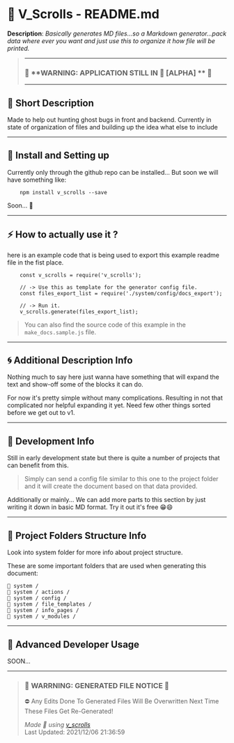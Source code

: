 # **🧾 V_Scrolls - README.md**    
 

 **Description**: _Basically generates MD files...so a Markdown generator...pack data where ever you want and just use this to organize it how file will be printed._  
  
>---  
>### 🚧 **WARNING: APPLICATION STILL IN 🧱 [ALPHA] **  🚧  
>---   
## **💭 Short Description**    

Made to help out hunting ghost bugs in front and backend.
                Currently in state of organization of files and building up the idea what else to include    

---
## **🚕 Install and Setting up**    

Currently only through the github repo can be installed...
  But soon we will have something like:
        
        npm install v_scrolls --save
        
  Soon... 🚀    

---
## **⚡ How to actually use it ?**    

here is an example code that is being used to export this example readme file in the fist place. 
        
        
        const v_scrolls = require('v_scrolls');

        // -> Use this as template for the generator config file.
        const files_export_list = require('./system/config/docs_export');

        // -> Run it.
        v_scrolls.generate(files_export_list);

>  You can also find the source code of this example in the ```make_docs.sample.js``` file.
      

---
## **🌀 Additional Description Info**    

Nothing much to say here just wanna have something that will expand the text and show-off some of the blocks it can do.
  
  For now it's pretty simple without many complications. Resulting in not that complicated nor helpful expanding it yet. Need few other things sorted before we get out to v1.    

---
## **🧱 Development Info**    

Still in early development state but there is quite a number of projects that can benefit from this.
  
> Simply can send a config file similar to this one to the project folder and it will create the document based on that data provided.
  
  Additionally or mainly...
  We can add more parts to this section by just writing it down in basic MD format. Try it out it's free 😁😄    

---
## **📁 Project Folders Structure Info**    

Look into system folder for more info about project structure. 
  
  These are some important folders that are used when generating this document:

    📁 system /
    📁 system / actions /
    📁 system / config /
    📁 system / file_templates /
    📁 system / info_pages /
    📁 system / v_modules /         

---
## **🚀 Advanced Developer Usage**    

SOON...    

---
>### 🔻 **WARRNING: GENERATED FILE NOTICE**  🔻 
> ⛔ Any Edits Done To Generated Files Will Be Overwritten Next Time These Files Get Re-Generated!  
>  
> _Made 💖 using [v_scrolls]("https://github.com/V-core9/v_scrolls")_      
> Last Updated:  2021/12/06 21:36:59 
